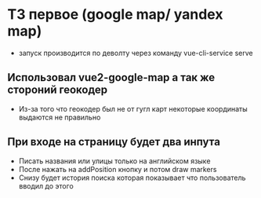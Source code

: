 # ТЗ первое (google map/ yandex map)

- запуск производится по деволту через команду vue-cli-service serve

## Использовал vue2-google-map а так же стороний геокодер

- Из-за того что геокодер был не от гугл карт некоторые координаты выдаются не правильно

## При входе на страницу будет два инпута

- Писать названия или улицы только на английском языке
- После нажать на addPosition кнопку и потом draw markers
- Снизу будет история поиска которая показывает что пользователь вводил до этого
